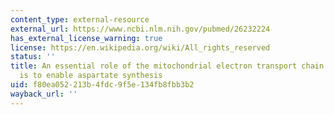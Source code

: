```yaml
---
content_type: external-resource
external_url: https://www.ncbi.nlm.nih.gov/pubmed/26232224
has_external_license_warning: true
license: https://en.wikipedia.org/wiki/All_rights_reserved
status: ''
title: An essential role of the mitochondrial electron transport chain in cell proliferation
  is to enable aspartate synthesis
uid: f80ea052-213b-4fdc-9f5e-134fb8fbb3b2
wayback_url: ''
---
```


